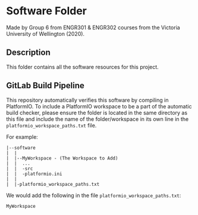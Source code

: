# Software Folder

Made by Group 6 from ENGR301 & ENGR302 courses from the Victoria University of Wellington (2020).

## Description
This folder contains all the software resources for this project.

## GitLab Build Pipeline
This repository automatically verifies this software by compiling in PlatformIO.
To include a PlatformIO workspace to be a part of the automatic build checker, please ensure the folder is located in the same directory as this file and
include the name of the folder/workspace in its own line in the `platformio_workspace_paths.txt` file.

For example:
```
|--software
|  |
|  |--MyWorkspace - (The Workspace to Add)
|  |  ...
|  |  -src
|  |  -platformio.ini
|  |
|  |-platformio_workspace_paths.txt
```
We would add the following in the file `platformio_workspace_paths.txt`:
```
MyWorkspace
```

